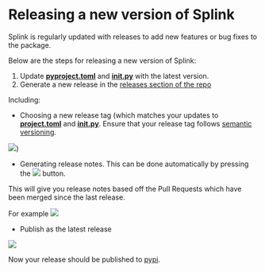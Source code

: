 # Releasing a new version of Splink

Splink is regularly updated with releases to add new features or bug fixes to the package.

Below are the steps for releasing a new version of Splink:

1. Update [**pyproject.toml**](https://github.com/moj-analytical-services/splink/blob/master/pyproject.toml) and [**__init__.py**](https://github.com/moj-analytical-services/splink/blob/master/splink/__init__.py) with the latest version.
2. Generate a new release in the [releases section of the repo](https://github.com/moj-analytical-services/splink/releases)

Including:

- Choosing a new release tag (which matches your updates to [**project.toml**](https://github.com/moj-analytical-services/splink/blob/master/pyproject.toml) and [**__init__.py**](https://github.com/moj-analytical-services/splink/blob/master/splink/__init__.py). Ensure that your release tag follows [semantic versioning](https://docs.npmjs.com/about-semantic-versioning).

![](https://raw.githubusercontent.com/moj-analytical-services/splink/master/docs/img/releases-tag.png))

- Generating release notes. This can be done automatically by pressing the 
![](https://raw.githubusercontent.com/moj-analytical-services/splink/master/docs/img/releases-notes_button.png) button. 

This will give you release notes based off the Pull Requests which have been merged since the last release.

For example
![](https://raw.githubusercontent.com/moj-analytical-services/splink/master/docs/img/releases-notes.png)

- Publish as the latest release

![](https://raw.githubusercontent.com/moj-analytical-services/splink/master/docs/img/releases-publish.png)


Now your release should be published to [pypi](https://pypi.org/project/splink/#history).


